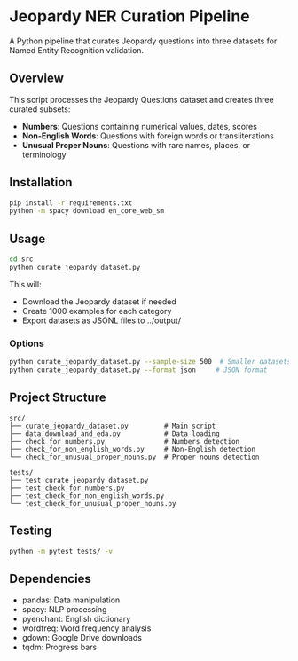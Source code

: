 # Jeopardy NER Curation Pipeline

A Python pipeline that curates Jeopardy questions into three datasets for Named Entity Recognition validation.

## Overview

This script processes the Jeopardy Questions dataset and creates three curated subsets:

- **Numbers**: Questions containing numerical values, dates, scores
- **Non-English Words**: Questions with foreign words or transliterations  
- **Unusual Proper Nouns**: Questions with rare names, places, or terminology

## Installation

```bash
pip install -r requirements.txt
python -m spacy download en_core_web_sm
```

## Usage

```bash
cd src
python curate_jeopardy_dataset.py
```

This will:
- Download the Jeopardy dataset if needed
- Create 1000 examples for each category
- Export datasets as JSONL files to ../output/

### Options

```bash
python curate_jeopardy_dataset.py --sample-size 500  # Smaller datasets
python curate_jeopardy_dataset.py --format json     # JSON format
```

## Project Structure

```
src/
├── curate_jeopardy_dataset.py         # Main script
├── data_download_and_eda.py           # Data loading
├── check_for_numbers.py               # Numbers detection
├── check_for_non_english_words.py     # Non-English detection
└── check_for_unusual_proper_nouns.py  # Proper nouns detection

tests/
├── test_curate_jeopardy_dataset.py
├── test_check_for_numbers.py
├── test_check_for_non_english_words.py
└── test_check_for_unusual_proper_nouns.py
```

## Testing

```bash
python -m pytest tests/ -v
```

## Dependencies

- pandas: Data manipulation
- spacy: NLP processing  
- pyenchant: English dictionary
- wordfreq: Word frequency analysis
- gdown: Google Drive downloads
- tqdm: Progress bars